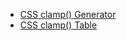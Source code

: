 - [CSS clamp() Generator](https://css-clamp-generator.com)
- [CSS clamp() Table](https://docs.google.com/spreadsheets/d/1UIVIdMIHMSyPd3b4LKn5YNy-xqwA8dfPjsqJ-hBQi3Y/preview)
